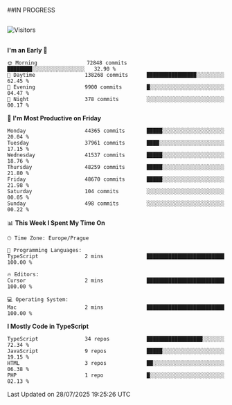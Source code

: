 ##IN PROGRESS
##
![Visitors](https://komarev.com/ghpvc/?username=petrbui&style=for-the-badge&label=Visitors+👀)



##
<!--
[![My GitHub stats](https://github-readme-stats.vercel.app/api?username=petrbui&theme=github_dark)](https://github.com/anuraghazra/github-readme-stats)

[![My wakatime stats](https://github-readme-stats.vercel.app/api/wakatime?username=petrbui&theme=github_dark)](https://github.com/anuraghazra/github-readme-stats)
-->
<!--START_SECTION:waka-->
**I'm an Early 🐤** 

```text
🌞 Morning                72848 commits       ████████░░░░░░░░░░░░░░░░░   32.90 % 
🌆 Daytime                138268 commits      ████████████████░░░░░░░░░   62.45 % 
🌃 Evening                9900 commits        █░░░░░░░░░░░░░░░░░░░░░░░░   04.47 % 
🌙 Night                  378 commits         ░░░░░░░░░░░░░░░░░░░░░░░░░   00.17 % 
```
📅 **I'm Most Productive on Friday** 

```text
Monday                   44365 commits       █████░░░░░░░░░░░░░░░░░░░░   20.04 % 
Tuesday                  37961 commits       ████░░░░░░░░░░░░░░░░░░░░░   17.15 % 
Wednesday                41537 commits       █████░░░░░░░░░░░░░░░░░░░░   18.76 % 
Thursday                 48259 commits       █████░░░░░░░░░░░░░░░░░░░░   21.80 % 
Friday                   48670 commits       █████░░░░░░░░░░░░░░░░░░░░   21.98 % 
Saturday                 104 commits         ░░░░░░░░░░░░░░░░░░░░░░░░░   00.05 % 
Sunday                   498 commits         ░░░░░░░░░░░░░░░░░░░░░░░░░   00.22 % 
```


📊 **This Week I Spent My Time On** 

```text
🕑︎ Time Zone: Europe/Prague

💬 Programming Languages: 
TypeScript               2 mins              █████████████████████████   100.00 % 

🔥 Editors: 
Cursor                   2 mins              █████████████████████████   100.00 % 

💻 Operating System: 
Mac                      2 mins              █████████████████████████   100.00 % 
```

**I Mostly Code in TypeScript** 

```text
TypeScript               34 repos            ██████████████████░░░░░░░   72.34 % 
JavaScript               9 repos             █████░░░░░░░░░░░░░░░░░░░░   19.15 % 
HTML                     3 repos             ██░░░░░░░░░░░░░░░░░░░░░░░   06.38 % 
PHP                      1 repo              █░░░░░░░░░░░░░░░░░░░░░░░░   02.13 % 
```




 Last Updated on 28/07/2025 19:25:26 UTC
<!--END_SECTION:waka-->
